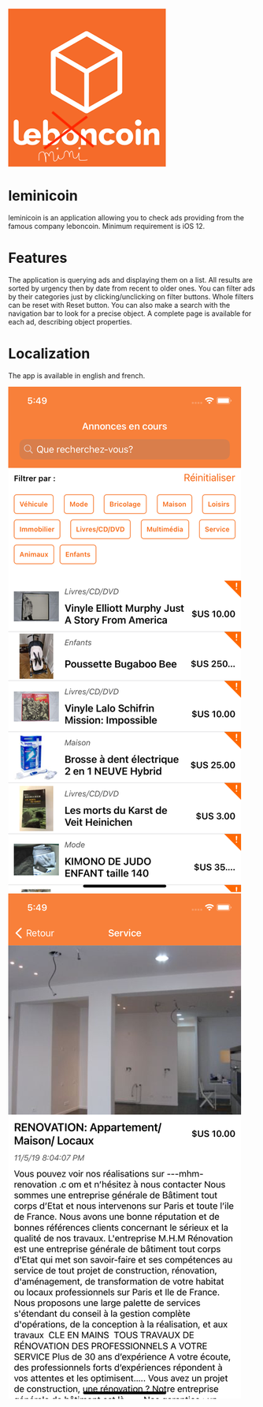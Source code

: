 ![Alt text](https://github.com/Akenhor/leminicoin/blob/master/leminicoin/Assets.xcassets/AppLogo.imageset/leminicoin-logo-1.png?raw=true "App Logo")

# leminicoin
leminicoin is an application allowing you to check ads providing from the famous company leboncoin. Minimum requirement is iOS 12.

# Features
The application is querying ads and displaying them on a list. All results are sorted by urgency then by date from recent to older ones. You can filter ads by their categories just by clicking/unclicking on filter buttons. Whole filters can be reset with Reset button. You can also make a search with the navigation bar to look for a precise object. A complete page is available for each ad, describing object properties.

# Localization
The app is available in english and french.

![Alt text](https://github.com/Akenhor/leminicoin/blob/master/screenShot_1.png?raw=true "App Ad List Screenshot")
![Alt text](https://github.com/Akenhor/leminicoin/blob/master/screenShot_2.png?raw=true "App Ad Detail Screenshot")
